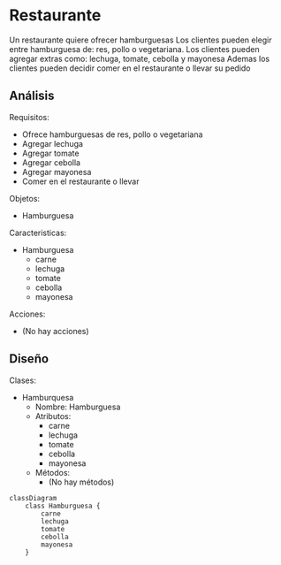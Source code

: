 # Restaurante

Un restaurante quiere ofrecer hamburguesas
Los clientes pueden elegir entre hamburguesa de: res, pollo o vegetariana.
Los clientes pueden agregar extras como: lechuga, tomate, cebolla y mayonesa
Ademas los clientes pueden decidir comer en el restaurante o llevar su pedido

## Análisis

Requisitos:

- Ofrece hamburguesas de res, pollo o vegetariana
- Agregar lechuga
- Agregar tomate
- Agregar cebolla
- Agregar mayonesa
- Comer en el restaurante o llevar

Objetos:

- Hamburguesa

Caracteristicas:

- Hamburguesa
  - carne
  - lechuga
  - tomate
  - cebolla
  - mayonesa

Acciones:

- (No hay acciones)

## Diseño

Clases:

- Hamburquesa
  - Nombre: Hamburguesa
  - Atributos:
    - carne
    - lechuga
    - tomate
    - cebolla
    - mayonesa
  - Métodos:
    - (No hay métodos)

```mermaid
classDiagram
    class Hamburguesa {
        carne
        lechuga
        tomate
        cebolla
        mayonesa
    }
```
